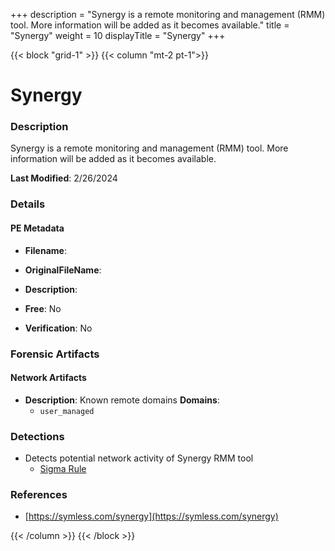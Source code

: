 +++
description = "Synergy is a remote monitoring and management (RMM) tool. More information will be added as it becomes available."
title = "Synergy"
weight = 10
displayTitle = "Synergy"
+++


{{< block "grid-1" >}}
{{< column "mt-2 pt-1">}}

# Synergy


### Description

Synergy is a remote monitoring and management (RMM) tool. More information will be added as it becomes available.



**Last Modified**: 2/26/2024

### Details


#### PE Metadata
- **Filename**: 
- **OriginalFileName**: 
- **Description**: 


- **Free**: No

- **Verification**: No





### Forensic Artifacts




#### Network Artifacts
- **Description**: Known remote domains  **Domains**:
    - `user_managed`


### Detections
- Detects potential network activity of Synergy RMM tool
  - [Sigma Rule](https://github.com/magicsword-io/LOLRMM/blob/main/detections/sigma/synergy_network_sigma.yml)

### References
- [https://symless.com/synergy](https://symless.com/synergy)



{{< /column >}}
{{< /block >}}
